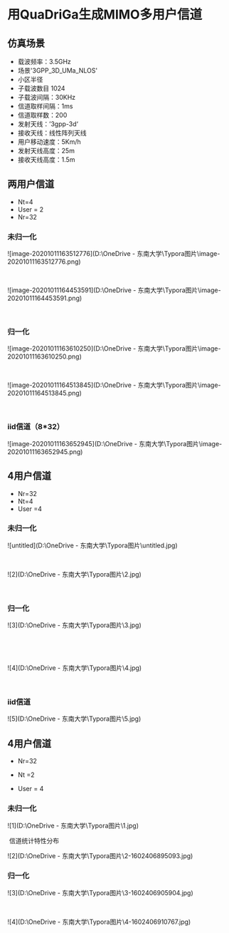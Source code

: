 # 用QuaDriGa生成MIMO多用户信道

## 仿真场景

- 载波频率：3.5GHz
- 场景'3GPP_3D_UMa_NLOS'
- 小区半径
- 子载波数目 1024
- 子载波间隔：30KHz
- 信道取样间隔：1ms
- 信道取样数：200
- 发射天线：’3gpp-3d‘
- 接收天线：线性阵列天线
- 用户移动速度：5Km/h
- 发射天线高度：25m
- 接收天线高度：1.5m

## 两用户信道

- Nt=4
- User = 2
- Nr=32

### 未归一化

![image-20201011163512776](D:\OneDrive - 东南大学\Typora图片\image-20201011163512776.png)

​																												

![image-20201011164453591](D:\OneDrive - 东南大学\Typora图片\image-20201011164453591.png)

​																													

### 归一化

![image-20201011163610250](D:\OneDrive - 东南大学\Typora图片\image-20201011163610250.png)

​																												

![image-20201011164513845](D:\OneDrive - 东南大学\Typora图片\image-20201011164513845.png)

​																													

### iid信道（8*32）

![image-20201011163652945](D:\OneDrive - 东南大学\Typora图片\image-20201011163652945.png)

## 4用户信道

- Nr=32
- Nt=4
- User =4

### 未归一化

![untitled](D:\OneDrive - 东南大学\Typora图片\untitled.jpg)

​																												



![2](D:\OneDrive - 东南大学\Typora图片\2.jpg)

​																												

### 归一化

![3](D:\OneDrive - 东南大学\Typora图片\3.jpg)

​																	

​																						

![4](D:\OneDrive - 东南大学\Typora图片\4.jpg)

​																		

### iid信道



![5](D:\OneDrive - 东南大学\Typora图片\5.jpg)

## 4用户信道

- Nr=32

- Nt =2
- User = 4

### 未归一化

![1](D:\OneDrive - 东南大学\Typora图片\1.jpg)

​																												信道统计特性分布

![2](D:\OneDrive - 东南大学\Typora图片\2-1602406895093.jpg)

### 归一化

![3](D:\OneDrive - 东南大学\Typora图片\3-1602406905904.jpg)

​																					

![4](D:\OneDrive - 东南大学\Typora图片\4-1602406910767.jpg)